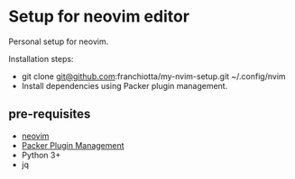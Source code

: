 # Setup for neovim editor

Personal setup for neovim.

Installation steps:

- git clone git@github.com:franchiotta/my-nvim-setup.git ~/.config/nvim
- Install dependencies using Packer plugin management.

## pre-requisites
- [neovim](https://neovim.io/)
- [Packer Plugin Management](https://github.com/wbthomason/packer.nvim)
- Python 3+
- jq

